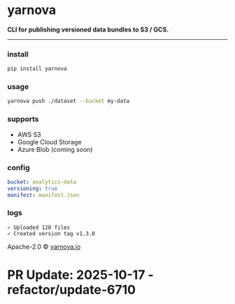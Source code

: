 #  **yarnova**

**CLI for publishing versioned data bundles to S3 / GCS.**

---

### install

```bash
pip install yarnova
```

### usage

```bash
yarnova push ./dataset --bucket my-data
```

### supports

* AWS S3
* Google Cloud Storage
* Azure Blob (coming soon)

### config

```yaml
bucket: analytics-data
versioning: true
manifest: manifest.json
```

### logs

```
✓ Uploaded 120 files
✓ Created version tag v1.3.0
```

Apache-2.0 © [yarnova.io](https://yarnova.io)

# PR Update: 2025-10-17 - refactor/update-6710
